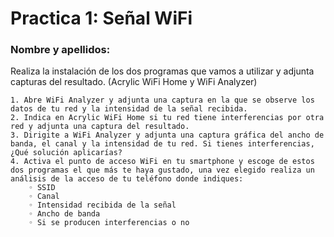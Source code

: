 # Practica 1: Señal WiFi
### Nombre y apellidos:

Realiza la instalación de los dos programas que vamos a utilizar y adjunta capturas del resultado. (Acrylic WiFi Home y WiFi Analyzer)

    1. Abre WiFi Analyzer y adjunta una captura en la que se observe los datos de tu red y la intensidad de la señal recibida.
    2. Indica en Acrylic WiFi Home si tu red tiene interferencias por otra red y adjunta una captura del resultado.
    3. Dirigite a WiFi Analyzer y adjunta una captura gráfica del ancho de banda, el canal y la intensidad de tu red. Si tienes interferencias, ¿Qué solución aplicarías?
    4. Activa el punto de acceso WiFi en tu smartphone y escoge de estos dos programas el que más te haya gustado, una vez elegido realiza un análisis de la acceso de tu teléfono donde indiques:
        ◦ SSID 
        ◦ Canal
        ◦ Intensidad recibida de la señal
        ◦ Ancho de banda 
        ◦ Si se producen interferencias o no

